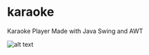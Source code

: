 # karaoke
Karaoke Player Made with Java Swing and AWT

![alt text](https://github.com/charleswang007/karaoke/KTV.JPG "Karaoke Box")

